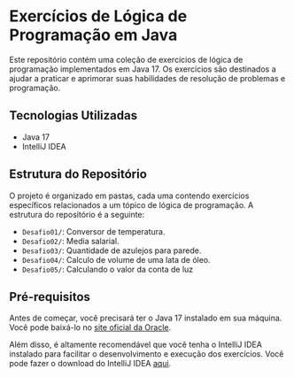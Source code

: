 # Exercícios de Lógica de Programação em Java

Este repositório contém uma coleção de exercícios de lógica de programação implementados em Java 17. Os exercícios são destinados a ajudar a praticar e aprimorar suas habilidades de resolução de problemas e programação.

## Tecnologias Utilizadas

- Java 17
- IntelliJ IDEA

## Estrutura do Repositório

O projeto é organizado em pastas, cada uma contendo exercícios específicos relacionados a um tópico de lógica de programação. A estrutura do repositório é a seguinte:

- `Desafio01/`: Conversor de temperatura.
- `Desafio02/`: Media salarial.
- `Desafio03/`: Quantidade de azulejos para parede.
- `Desafio04/`: Calculo de volume de uma lata de óleo.
- `Desafio05/`: Calculando o valor da conta de luz

## Pré-requisitos

Antes de começar, você precisará ter o Java 17 instalado em sua máquina. Você pode baixá-lo no [site oficial da Oracle](https://www.oracle.com/java/technologies/javase-downloads.html).

Além disso, é altamente recomendável que você tenha o IntelliJ IDEA instalado para facilitar o desenvolvimento e execução dos exercícios. Você pode fazer o download do IntelliJ IDEA [aqui](https://www.jetbrains.com/idea/download/).

